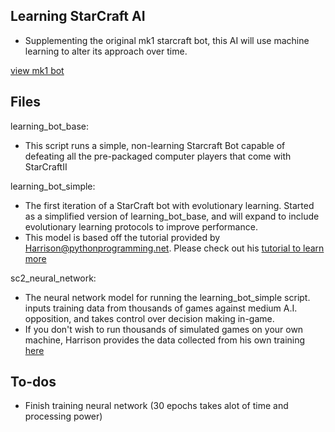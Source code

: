 ## Learning StarCraft AI
  - Supplementing the original mk1 starcraft bot, this AI will use machine learning to alter its approach over time. 

  [view mk1 bot](https://github.com/CD-Mackay/sc_bot_mk1)

## Files
learning_bot_base:  
  - This script runs a simple, non-learning Starcraft Bot capable of defeating all the pre-packaged computer players that come with StarCraftII

learning_bot_simple:
  - The first iteration of a StarCraft bot with evolutionary learning. Started as a simplified version of learning_bot_base, and will expand to include evolutionary learning protocols to improve performance.
  - This model is based off the tutorial provided by Harrison@pythonprogramming.net. Please check out his [tutorial to learn more](https://pythonprogramming.net/starcraft-ii-ai-python-sc2-tutorial/)


sc2_neural_network:
  - The neural network model for running the learning_bot_simple script. inputs training data from thousands of games against medium A.I. opposition, and takes control over decision making in-game. 
  - If you don't wish to run thousands of simulated games on your own machine, Harrison provides the data collected from his own training [here](https://drive.google.com/file/d/1cO0BmbUhE2HsUC5ttQrLQC_wLTdCn2-u/view)


## To-dos
  - Finish training neural network (30 epochs takes alot of time and processing power)